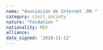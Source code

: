 ```yaml
---
name: "Asociación de Internet .MX "
category: civil_society
nature: "Fondation "
nationality: MEX
alliance: 
date_signed: '2018-11-12'
---
```

    
